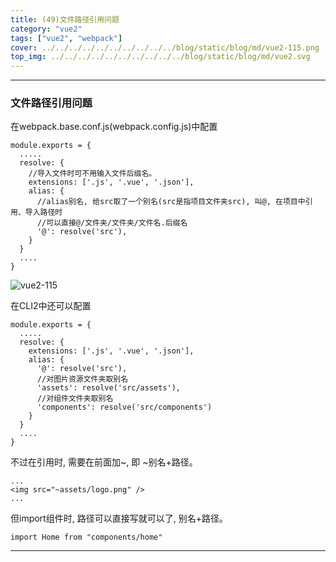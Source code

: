 ```yaml
---
title: (49)文件路径引用问题
category: "vue2"
tags: ["vue2", "webpack"]
cover: ../../../../../../../../../../blog/static/blog/md/vue2-115.png
top_img: ../../../../../../../../../../blog/static/blog/md/vue2.svg
---
```


***

### 文件路径引用问题


在webpack.base.conf.js(webpack.config.js)中配置

    module.exports = {
      .....
      resolve: {
        //导入文件时可不用输入文件后缀名。
        extensions: ['.js', '.vue', '.json'],
        alias: {
          //alias别名, 给src取了一个别名(src是指项目文件夹src), 叫@, 在项目中引用、导入路径时
          //可以直接@/文件夹/文件夹/文件名.后缀名
          '@': resolve('src'),
        }
      }
      ....
    }


![vue2-115](../../../../../../../../../../blog/static/blog/md/vue2-115.png)


在CLI2中还可以配置

    module.exports = {
      .....
      resolve: {
        extensions: ['.js', '.vue', '.json'],
        alias: {
          '@': resolve('src'),
          //对图片资源文件夹取别名
          'assets': resolve('src/assets'),
          //对组件文件夹取别名
          'components': resolve('src/components')
        }
      }
      ....
    }


不过在引用时, 需要在前面加~, 即 ~别名+路径。

    ...
    <img src="~assets/logo.png" />
    ...


但import组件时, 路径可以直接写就可以了, 别名+路径。

    import Home from "components/home"


***